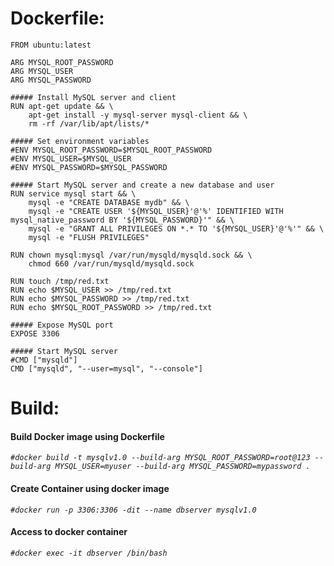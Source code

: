 # Dockerfile:
```
FROM ubuntu:latest

ARG MYSQL_ROOT_PASSWORD
ARG MYSQL_USER
ARG MYSQL_PASSWORD

##### Install MySQL server and client
RUN apt-get update && \
    apt-get install -y mysql-server mysql-client && \
    rm -rf /var/lib/apt/lists/*

##### Set environment variables
#ENV MYSQL_ROOT_PASSWORD=$MYSQL_ROOT_PASSWORD
#ENV MYSQL_USER=$MYSQL_USER
#ENV MYSQL_PASSWORD=$MYSQL_PASSWORD

##### Start MySQL server and create a new database and user
RUN service mysql start && \
    mysql -e "CREATE DATABASE mydb" && \
    mysql -e "CREATE USER '${MYSQL_USER}'@'%' IDENTIFIED WITH mysql_native_password BY '${MYSQL_PASSWORD}'" && \
    mysql -e "GRANT ALL PRIVILEGES ON *.* TO '${MYSQL_USER}'@'%'" && \
    mysql -e "FLUSH PRIVILEGES"

RUN chown mysql:mysql /var/run/mysqld/mysqld.sock && \
    chmod 660 /var/run/mysqld/mysqld.sock

RUN touch /tmp/red.txt
RUN echo $MYSQL_USER >> /tmp/red.txt
RUN echo $MYSQL_PASSWORD >> /tmp/red.txt
RUN echo $MYSQL_ROOT_PASSWORD >> /tmp/red.txt

##### Expose MySQL port
EXPOSE 3306

##### Start MySQL server
#CMD ["mysqld"]
CMD ["mysqld", "--user=mysql", "--console"]
```
# Build:

#### Build Docker image using Dockerfile
*`#docker build -t mysqlv1.0 --build-arg MYSQL_ROOT_PASSWORD=root@123 --build-arg MYSQL_USER=myuser --build-arg MYSQL_PASSWORD=mypassword .`*
#### Create Container using docker image
*`#docker run -p 3306:3306 -dit --name dbserver mysqlv1.0`*
#### Access to docker container
*`#docker exec -it dbserver /bin/bash`*